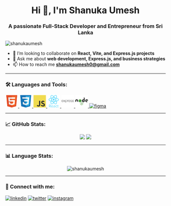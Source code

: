<h1 align="center">Hi 👋, I'm Shanuka Umesh</h1>
<h3 align="center">A passionate Full-Stack Developer and Entrepreneur from Sri Lanka</h3>

<p align="left"> <img src="https://komarev.com/ghpvc/?username=shanukaumesh&label=Profile%20views&color=0e75b6&style=flat" alt="shanukaumesh" /> </p>

- 👯 I’m looking to collaborate on **React, Vite, and Express.js projects**
- 💬 Ask me about **web development, Express.js, and business strategies**
- 📫 How to reach me **shanukaumesh0@gmail.com**

---

### 🛠️ Languages and Tools:
<p align="left">
<a href="https://www.w3.org/html/" target="_blank"> <img src="https://raw.githubusercontent.com/devicons/devicon/master/icons/html5/html5-original.svg" alt="html5" width="40" height="40"/> </a>
<a href="https://www.w3schools.com/css/" target="_blank"> <img src="https://raw.githubusercontent.com/devicons/devicon/master/icons/css3/css3-original.svg" alt="css3" width="40" height="40"/> </a>
<a href="https://www.javascript.com/" target="_blank"> <img src="https://raw.githubusercontent.com/devicons/devicon/master/icons/javascript/javascript-original.svg" alt="javascript" width="40" height="40"/> </a>
<a href="https://reactjs.org/" target="_blank"> <img src="https://raw.githubusercontent.com/devicons/devicon/master/icons/react/react-original-wordmark.svg" alt="react" width="40" height="40"/> </a>
<a href="https://expressjs.com/" target="_blank"> <img src="https://raw.githubusercontent.com/devicons/devicon/master/icons/express/express-original-wordmark.svg" alt="express" width="40" height="40"/> </a>
<a href="https://nodejs.org/" target="_blank"> <img src="https://raw.githubusercontent.com/devicons/devicon/master/icons/nodejs/nodejs-original-wordmark.svg" alt="nodejs" width="40" height="40"/> </a>
<a href="https://www.figma.com/" target="_blank"> <img src="https://www.vectorlogo.zone/logos/figma/figma-icon.svg" alt="figma" width="40" height="40"/> </a>
<!-- Add more tech stacks or tools you use -->
</p>

---

### 📈 GitHub Stats:
<p align="center">
  <img width="48%" src="https://github-readme-stats.vercel.app/api?username=shanukaumesh&show_icons=true&theme=tokyonight" />
  <img width="48%" src="https://github-readme-streak-stats.herokuapp.com/?user=shanukaumesh&theme=tokyonight" />
</p>

---

### 📊 Language Stats:
<p align="center">
  <img width="48%" src="https://github-readme-stats.vercel.app/api/top-langs?username=shanukaumesh&show_icons=true&locale=en&layout=compact&theme=tokyonight" alt="shanukaumesh" />
</p>

---

### 🔗 Connect with me:
<p align="left">
<a href="https://linkedin.com/in/shanuka-umesh" target="blank"><img align="center" src="https://cdn.jsdelivr.net/npm/simple-icons@3.0.1/icons/linkedin.svg" alt="linkedin" height="30" width="40" /></a>
<a href="https://twitter.com/shanukaumesh" target="blank"><img align="center" src="https://cdn.jsdelivr.net/npm/simple-icons@3.0.1/icons/twitter.svg" alt="twitter" height="30" width="40" /></a>
<a href="https://instagram.com/shanukaumesh" target="blank"><img align="center" src="https://cdn.jsdelivr.net/npm/simple-icons@3.0.1/icons/instagram.svg" alt="instagram" height="30" width="40" /></a>
</p>

